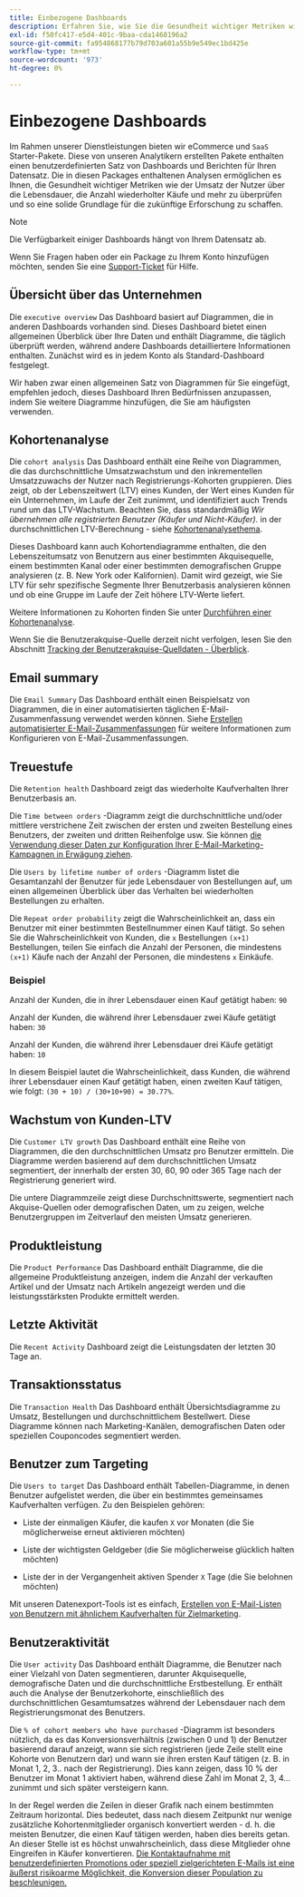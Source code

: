 ```yaml
---
title: Einbezogene Dashboards
description: Erfahren Sie, wie Sie die Gesundheit wichtiger Metriken wie den Umsatz während der Nutzungsdauer, die Anzahl wiederholter Käufe und mehr überprüfen und so eine solide Grundlage für die zukünftige Exploration schaffen können.
exl-id: f50fc417-e5d4-401c-9baa-cda1468196a2
source-git-commit: fa954868177b79d703a601a55b9e549ec1bd425e
workflow-type: tm+mt
source-wordcount: '973'
ht-degree: 0%

---
```


# Einbezogene Dashboards

Im Rahmen unserer Dienstleistungen bieten wir eCommerce und `SaaS` Starter-Pakete. Diese von unseren Analytikern erstellten Pakete enthalten einen benutzerdefinierten Satz von Dashboards und Berichten für Ihren Datensatz. Die in diesen Packages enthaltenen Analysen ermöglichen es Ihnen, die Gesundheit wichtiger Metriken wie der Umsatz der Nutzer über die Lebensdauer, die Anzahl wiederholter Käufe und mehr zu überprüfen und so eine solide Grundlage für die zukünftige Erforschung zu schaffen.

>[!NOTE]
>
>Die Verfügbarkeit einiger Dashboards hängt von Ihrem Datensatz ab.

Wenn Sie Fragen haben oder ein Package zu Ihrem Konto hinzufügen möchten, senden Sie eine [Support-Ticket](https://experienceleague.adobe.com/docs/commerce-knowledge-base/kb/troubleshooting/miscellaneous/mbi-service-policies.html?lang=en) für Hilfe.

## Übersicht über das Unternehmen

Die `executive overview` Das Dashboard basiert auf Diagrammen, die in anderen Dashboards vorhanden sind. Dieses Dashboard bietet einen allgemeinen Überblick über Ihre Daten und enthält Diagramme, die täglich überprüft werden, während andere Dashboards detailliertere Informationen enthalten. Zunächst wird es in jedem Konto als Standard-Dashboard festgelegt.

Wir haben zwar einen allgemeinen Satz von Diagrammen für Sie eingefügt, empfehlen jedoch, dieses Dashboard Ihren Bedürfnissen anzupassen, indem Sie weitere Diagramme hinzufügen, die Sie am häufigsten verwenden.

## Kohortenanalyse

Die `cohort analysis` Das Dashboard enthält eine Reihe von Diagrammen, die das durchschnittliche Umsatzwachstum und den inkrementellen Umsatzzuwachs der Nutzer nach Registrierungs-Kohorten gruppieren. Dies zeigt, ob der Lebenszeitwert (LTV) eines Kunden, der Wert eines Kunden für ein Unternehmen, im Laufe der Zeit zunimmt, und identifiziert auch Trends rund um das LTV-Wachstum. Beachten Sie, dass standardmäßig *Wir übernehmen alle registrierten Benutzer (Käufer und Nicht-Käufer).* in der durchschnittlichen LTV-Berechnung - siehe [Kohortenanalysethema](../../data-analyst/dev-reports/cohort-rpt-bldr.md).

Dieses Dashboard kann auch Kohortendiagramme enthalten, die den Lebenszeitumsatz von Benutzern aus einer bestimmten Akquisequelle, einem bestimmten Kanal oder einer bestimmten demografischen Gruppe analysieren (z. B. New York oder Kalifornien). Damit wird gezeigt, wie Sie LTV für sehr spezifische Segmente Ihrer Benutzerbasis analysieren können und ob eine Gruppe im Laufe der Zeit höhere LTV-Werte liefert.

Weitere Informationen zu Kohorten finden Sie unter [Durchführen einer Kohortenanalyse](../../data-analyst/dev-reports/cohort-rpt-bldr.md).

Wenn Sie die Benutzerakquise-Quelle derzeit nicht verfolgen, lesen Sie den Abschnitt [Tracking der Benutzerakquise-Quelldaten - Überblick](../../data-analyst/analysis/google-track-user-acq.md).

## Email summary

Die `Email Summary` Das Dashboard enthält einen Beispielsatz von Diagrammen, die in einer automatisierten täglichen E-Mail-Zusammenfassung verwendet werden können. Siehe [Erstellen automatisierter E-Mail-Zusammenfassungen](../../data-user/export-data/email-summaries.md) für weitere Informationen zum Konfigurieren von E-Mail-Zusammenfassungen.  

## Treuestufe

Die `Retention health` Dashboard zeigt das wiederholte Kaufverhalten Ihrer Benutzerbasis an.

Die `Time between orders` -Diagramm zeigt die durchschnittliche und/oder mittlere verstrichene Zeit zwischen der ersten und zweiten Bestellung eines Benutzers, der zweiten und dritten Reihenfolge usw. Sie können [die Verwendung dieser Daten zur Konfiguration Ihrer E-Mail-Marketing-Kampagnen in Erwägung ziehen](http://blog.rjmetrics.com/acting-on-marketing-data-in-your-rjmetrics-online-dashboard/).

Die `Users by lifetime number of orders` -Diagramm listet die Gesamtanzahl der Benutzer für jede Lebensdauer von Bestellungen auf, um einen allgemeinen Überblick über das Verhalten bei wiederholten Bestellungen zu erhalten.  

Die `Repeat order probability` zeigt die Wahrscheinlichkeit an, dass ein Benutzer mit einer bestimmten Bestellnummer einen Kauf tätigt. So sehen Sie die Wahrscheinlichkeit von Kunden, die `x` Bestellungen `(x+1)` Bestellungen, teilen Sie einfach die Anzahl der Personen, die mindestens `(x+1)` Käufe nach der Anzahl der Personen, die mindestens `x` Einkäufe.

### Beispiel

Anzahl der Kunden, die in ihrer Lebensdauer einen Kauf getätigt haben: `90`

Anzahl der Kunden, die während ihrer Lebensdauer zwei Käufe getätigt haben: `30`

Anzahl der Kunden, die während ihrer Lebensdauer drei Käufe getätigt haben: `10`

In diesem Beispiel lautet die Wahrscheinlichkeit, dass Kunden, die während ihrer Lebensdauer einen Kauf getätigt haben, einen zweiten Kauf tätigen, wie folgt: `(30 + 10) / (30+10+90) = 30.77%`.

## Wachstum von Kunden-LTV

Die `Customer LTV growth` Das Dashboard enthält eine Reihe von Diagrammen, die den durchschnittlichen Umsatz pro Benutzer ermitteln. Die Diagramme werden basierend auf dem durchschnittlichen Umsatz segmentiert, der innerhalb der ersten 30, 60, 90 oder 365 Tage nach der Registrierung generiert wird.  

Die untere Diagrammzeile zeigt diese Durchschnittswerte, segmentiert nach Akquise-Quellen oder demografischen Daten, um zu zeigen, welche Benutzergruppen im Zeitverlauf den meisten Umsatz generieren.

## Produktleistung

Die `Product Performance` Das Dashboard enthält Diagramme, die die allgemeine Produktleistung anzeigen, indem die Anzahl der verkauften Artikel und der Umsatz nach Artikeln angezeigt werden und die leistungsstärksten Produkte ermittelt werden.

## Letzte Aktivität

Die `Recent Activity` Dashboard zeigt die Leistungsdaten der letzten 30 Tage an.

## Transaktionsstatus

Die `Transaction Health` Das Dashboard enthält Übersichtsdiagramme zu Umsatz, Bestellungen und durchschnittlichem Bestellwert. Diese Diagramme können nach Marketing-Kanälen, demografischen Daten oder speziellen Couponcodes segmentiert werden.

## Benutzer zum Targeting

Die `Users to target` Das Dashboard enthält Tabellen-Diagramme, in denen Benutzer aufgelistet werden, die über ein bestimmtes gemeinsames Kaufverhalten verfügen. Zu den Beispielen gehören:

* Liste der einmaligen Käufer, die kaufen `X` vor Monaten (die Sie möglicherweise erneut aktivieren möchten)

* Liste der wichtigsten Geldgeber (die Sie möglicherweise glücklich halten möchten)

* Liste der in der Vergangenheit aktiven Spender `X` Tage (die Sie belohnen möchten)

Mit unseren Datenexport-Tools ist es einfach, [Erstellen von E-Mail-Listen von Benutzern mit ähnlichem Kaufverhalten für Zielmarketing](http://blog.rjmetrics.com/creating-contact-lists-for-top-customers/).

## Benutzeraktivität

Die `User activity` Das Dashboard enthält Diagramme, die Benutzer nach einer Vielzahl von Daten segmentieren, darunter Akquisequelle, demografische Daten und die durchschnittliche Erstbestellung. Er enthält auch die Analyse der Benutzerkohorte, einschließlich des durchschnittlichen Gesamtumsatzes während der Lebensdauer nach dem Registrierungsmonat des Benutzers.

Die `% of cohort members who have purchased` -Diagramm ist besonders nützlich, da es das Konversionsverhältnis (zwischen 0 und 1) der Benutzer basierend darauf anzeigt, wann sie sich registrieren (jede Zeile stellt eine Kohorte von Benutzern dar) und wann sie ihren ersten Kauf tätigen (z. B. in Monat 1, 2, 3.. nach der Registrierung). Dies kann zeigen, dass 10 % der Benutzer im Monat 1 aktiviert haben, während diese Zahl im Monat 2, 3, 4... zunimmt und sich später versteigern kann.

In der Regel werden die Zeilen in dieser Grafik nach einem bestimmten Zeitraum horizontal. Dies bedeutet, dass nach diesem Zeitpunkt nur wenige zusätzliche Kohortenmitglieder organisch konvertiert werden - d. h. die meisten Benutzer, die einen Kauf tätigen werden, haben dies bereits getan. An dieser Stelle ist es höchst unwahrscheinlich, dass diese Mitglieder ohne Eingreifen in Käufer konvertieren. [Die Kontaktaufnahme mit benutzerdefinierten Promotions oder speziell zielgerichteten E-Mails ist eine äußerst risikoarme Möglichkeit, die Konversion dieser Population zu beschleunigen.](http://blog.rjmetrics.com/acting-on-marketing-data-in-your-rjmetrics-online-dashboard/)
